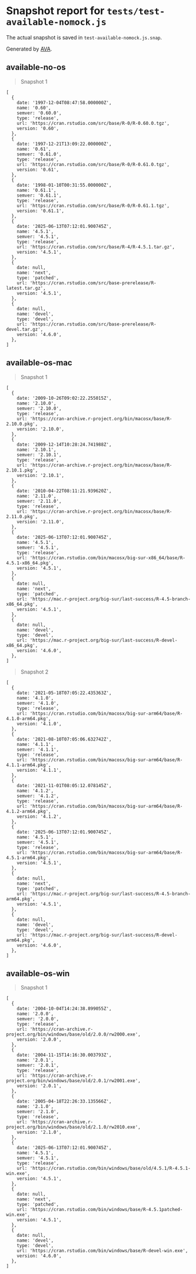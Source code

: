 # Snapshot report for `tests/test-available-nomock.js`

The actual snapshot is saved in `test-available-nomock.js.snap`.

Generated by [AVA](https://avajs.dev).

## available-no-os

> Snapshot 1

    [
      {
        date: '1997-12-04T08:47:58.000000Z',
        name: '0.60',
        semver: '0.60.0',
        type: 'release',
        url: 'https://cran.rstudio.com/src/base/R-0/R-0.60.0.tgz',
        version: '0.60',
      },
      {
        date: '1997-12-21T13:09:22.000000Z',
        name: '0.61',
        semver: '0.61.0',
        type: 'release',
        url: 'https://cran.rstudio.com/src/base/R-0/R-0.61.0.tgz',
        version: '0.61',
      },
      {
        date: '1998-01-10T00:31:55.000000Z',
        name: '0.61.1',
        semver: '0.61.1',
        type: 'release',
        url: 'https://cran.rstudio.com/src/base/R-0/R-0.61.1.tgz',
        version: '0.61.1',
      },
      {
        date: '2025-06-13T07:12:01.900745Z',
        name: '4.5.1',
        semver: '4.5.1',
        type: 'release',
        url: 'https://cran.rstudio.com/src/base/R-4/R-4.5.1.tar.gz',
        version: '4.5.1',
      },
      {
        date: null,
        name: 'next',
        type: 'patched',
        url: 'https://cran.rstudio.com/src/base-prerelease/R-latest.tar.gz',
        version: '4.5.1',
      },
      {
        date: null,
        name: 'devel',
        type: 'devel',
        url: 'https://cran.rstudio.com/src/base-prerelease/R-devel.tar.gz',
        version: '4.6.0',
      },
    ]

## available-os-mac

> Snapshot 1

    [
      {
        date: '2009-10-26T09:02:22.255015Z',
        name: '2.10.0',
        semver: '2.10.0',
        type: 'release',
        url: 'https://cran-archive.r-project.org/bin/macosx/base/R-2.10.0.pkg',
        version: '2.10.0',
      },
      {
        date: '2009-12-14T10:28:24.741988Z',
        name: '2.10.1',
        semver: '2.10.1',
        type: 'release',
        url: 'https://cran-archive.r-project.org/bin/macosx/base/R-2.10.1.pkg',
        version: '2.10.1',
      },
      {
        date: '2010-04-22T08:11:21.939620Z',
        name: '2.11.0',
        semver: '2.11.0',
        type: 'release',
        url: 'https://cran-archive.r-project.org/bin/macosx/base/R-2.11.0.pkg',
        version: '2.11.0',
      },
      {
        date: '2025-06-13T07:12:01.900745Z',
        name: '4.5.1',
        semver: '4.5.1',
        type: 'release',
        url: 'https://cran.rstudio.com/bin/macosx/big-sur-x86_64/base/R-4.5.1-x86_64.pkg',
        version: '4.5.1',
      },
      {
        date: null,
        name: 'next',
        type: 'patched',
        url: 'https://mac.r-project.org/big-sur/last-success/R-4.5-branch-x86_64.pkg',
        version: '4.5.1',
      },
      {
        date: null,
        name: 'devel',
        type: 'devel',
        url: 'https://mac.r-project.org/big-sur/last-success/R-devel-x86_64.pkg',
        version: '4.6.0',
      },
    ]

> Snapshot 2

    [
      {
        date: '2021-05-18T07:05:22.435363Z',
        name: '4.1.0',
        semver: '4.1.0',
        type: 'release',
        url: 'https://cran.rstudio.com/bin/macosx/big-sur-arm64/base/R-4.1.0-arm64.pkg',
        version: '4.1.0',
      },
      {
        date: '2021-08-10T07:05:06.632742Z',
        name: '4.1.1',
        semver: '4.1.1',
        type: 'release',
        url: 'https://cran.rstudio.com/bin/macosx/big-sur-arm64/base/R-4.1.1-arm64.pkg',
        version: '4.1.1',
      },
      {
        date: '2021-11-01T08:05:12.078145Z',
        name: '4.1.2',
        semver: '4.1.2',
        type: 'release',
        url: 'https://cran.rstudio.com/bin/macosx/big-sur-arm64/base/R-4.1.2-arm64.pkg',
        version: '4.1.2',
      },
      {
        date: '2025-06-13T07:12:01.900745Z',
        name: '4.5.1',
        semver: '4.5.1',
        type: 'release',
        url: 'https://cran.rstudio.com/bin/macosx/big-sur-arm64/base/R-4.5.1-arm64.pkg',
        version: '4.5.1',
      },
      {
        date: null,
        name: 'next',
        type: 'patched',
        url: 'https://mac.r-project.org/big-sur/last-success/R-4.5-branch-arm64.pkg',
        version: '4.5.1',
      },
      {
        date: null,
        name: 'devel',
        type: 'devel',
        url: 'https://mac.r-project.org/big-sur/last-success/R-devel-arm64.pkg',
        version: '4.6.0',
      },
    ]

## available-os-win

> Snapshot 1

    [
      {
        date: '2004-10-04T14:24:38.899055Z',
        name: '2.0.0',
        semver: '2.0.0',
        type: 'release',
        url: 'https://cran-archive.r-project.org/bin/windows/base/old/2.0.0/rw2000.exe',
        version: '2.0.0',
      },
      {
        date: '2004-11-15T14:16:30.003793Z',
        name: '2.0.1',
        semver: '2.0.1',
        type: 'release',
        url: 'https://cran-archive.r-project.org/bin/windows/base/old/2.0.1/rw2001.exe',
        version: '2.0.1',
      },
      {
        date: '2005-04-18T22:26:33.135566Z',
        name: '2.1.0',
        semver: '2.1.0',
        type: 'release',
        url: 'https://cran-archive.r-project.org/bin/windows/base/old/2.1.0/rw2010.exe',
        version: '2.1.0',
      },
      {
        date: '2025-06-13T07:12:01.900745Z',
        name: '4.5.1',
        semver: '4.5.1',
        type: 'release',
        url: 'https://cran.rstudio.com/bin/windows/base/old/4.5.1/R-4.5.1-win.exe',
        version: '4.5.1',
      },
      {
        date: null,
        name: 'next',
        type: 'patched',
        url: 'https://cran.rstudio.com/bin/windows/base/R-4.5.1patched-win.exe',
        version: '4.5.1',
      },
      {
        date: null,
        name: 'devel',
        type: 'devel',
        url: 'https://cran.rstudio.com/bin/windows/base/R-devel-win.exe',
        version: '4.6.0',
      },
    ]
